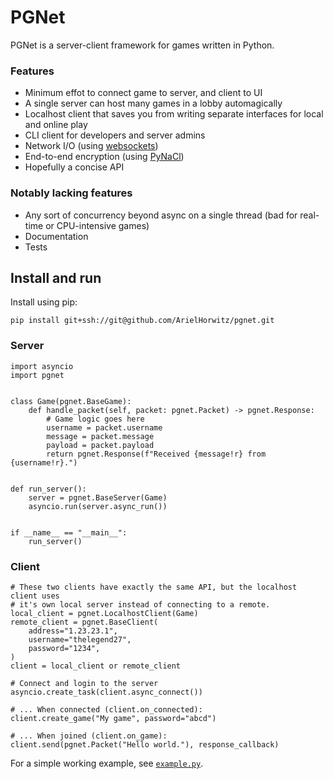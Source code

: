 # PGNet

PGNet is a server-client framework for games written in Python.


### Features
* Minimum effot to connect game to server, and client to UI
* A single server can host many games in a lobby automagically
* Localhost client that saves you from writing separate interfaces for local and online
    play
* CLI client for developers and server admins
* Network I/O (using [websockets](https://github.com/aaugustin/websockets))
* End-to-end encryption (using [PyNaCl](https://github.com/pyca/pynacl))
* Hopefully a concise API

### Notably lacking features
* Any sort of concurrency beyond async on a single thread (bad for real-time or
    CPU-intensive games)
* Documentation
* Tests


## Install and run
Install using pip:

```pip install git+ssh://git@github.com/ArielHorwitz/pgnet.git```


### Server

```python3
import asyncio
import pgnet


class Game(pgnet.BaseGame):
    def handle_packet(self, packet: pgnet.Packet) -> pgnet.Response:
        # Game logic goes here
        username = packet.username
        message = packet.message
        payload = packet.payload
        return pgnet.Response(f"Received {message!r} from {username!r}.")


def run_server():
    server = pgnet.BaseServer(Game)
    asyncio.run(server.async_run())


if __name__ == "__main__":
    run_server()
```

### Client

```python3
# These two clients have exactly the same API, but the localhost client uses
# it's own local server instead of connecting to a remote.
local_client = pgnet.LocalhostClient(Game)
remote_client = pgnet.BaseClient(
    address="1.23.23.1",
    username="thelegend27",
    password="1234",
)
client = local_client or remote_client

# Connect and login to the server
asyncio.create_task(client.async_connect())

# ... When connected (client.on_connected):
client.create_game("My game", password="abcd")

# ... When joined (client.on_game):
client.send(pgnet.Packet("Hello world."), response_callback)
```

For a simple working example, see [`example.py`](/example.py).
